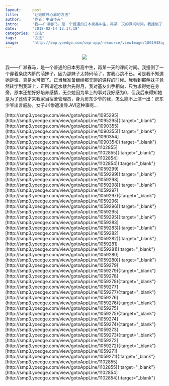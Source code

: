```yaml
---
layout:     post
title:      "让她敞开心扉的方法"
author:     "作者：中田ゆみ"
intro:      "我——广濑春马，是一个普通的日本男高中生，再某一天的课间时间。我撞倒了一个穿着条纹内裤的萌妹子。因为那妹子太特码萌了，害我心跳不已。可是我不知道她是谁，真是太可惜了。正当我准备继续那无聊的课程的时候。我看到那萌妹子竟然转学到我班上，正所谓近水楼台先得月，我对基友出手相向，只为求得她在身旁，原本还想好好培养感情，无奈她因为早上的事对我好感为0，但我后来得知她是为了还债才来我家当宿舍管理员，身为房东少爷的我，怎么能不上演一出：房东少爷出言威胁，女子JK惨遭凌辱.AVI这种事呢…"
date:       "2018-02-14 12:17:18"
categories: "方法"
tags:       "方法"
image:      "http://smp.yoedge.com/smp-app/resource/viewImage/1001948appline.png"
---
```

<div style="text-align: center">
<p><img src="http://smp.yoedge.com/smp-app/resource/viewImage/1001948appline.png"/></p>
</div>
<p class="post-meta">
<span>我——广濑春马，是一个普通的日本男高中生，再某一天的课间时间。我撞倒了一个穿着条纹内裤的萌妹子。因为那妹子太特码萌了，害我心跳不已。可是我不知道她是谁，真是太可惜了。正当我准备继续那无聊的课程的时候。我看到那萌妹子竟然转学到我班上，正所谓近水楼台先得月，我对基友出手相向，只为求得她在身旁，原本还想好好培养感情，无奈她因为早上的事对我好感为0，但我后来得知她是为了还债才来我家当宿舍管理员，身为房东少爷的我，怎么能不上演一出：房东少爷出言威胁，女子JK惨遭凌辱.AVI这种事呢…</span>
</p>
[http://smp3.yoedge.com/view/gotoAppLine/1095295](http://smp3.yoedge.com/view/gotoAppLine/1095295){:target="_blank"}
[http://smp3.yoedge.com/view/gotoAppLine/1090355](http://smp3.yoedge.com/view/gotoAppLine/1090355){:target="_blank"}
[http://smp3.yoedge.com/view/gotoAppLine/1090354](http://smp3.yoedge.com/view/gotoAppLine/1090354){:target="_blank"}
[http://smp3.yoedge.com/view/gotoAppLine/1102855](http://smp3.yoedge.com/view/gotoAppLine/1102855){:target="_blank"}
[http://smp3.yoedge.com/view/gotoAppLine/1102854](http://smp3.yoedge.com/view/gotoAppLine/1102854){:target="_blank"}
[http://smp3.yoedge.com/view/gotoAppLine/1059299](http://smp3.yoedge.com/view/gotoAppLine/1059299){:target="_blank"}
[http://smp3.yoedge.com/view/gotoAppLine/1059298](http://smp3.yoedge.com/view/gotoAppLine/1059298){:target="_blank"}
[http://smp3.yoedge.com/view/gotoAppLine/1059297](http://smp3.yoedge.com/view/gotoAppLine/1059297){:target="_blank"}
[http://smp3.yoedge.com/view/gotoAppLine/1059296](http://smp3.yoedge.com/view/gotoAppLine/1059296){:target="_blank"}
[http://smp3.yoedge.com/view/gotoAppLine/1059295](http://smp3.yoedge.com/view/gotoAppLine/1059295){:target="_blank"}
[http://smp3.yoedge.com/view/gotoAppLine/1059283](http://smp3.yoedge.com/view/gotoAppLine/1059283){:target="_blank"}
[http://smp3.yoedge.com/view/gotoAppLine/1059282](http://smp3.yoedge.com/view/gotoAppLine/1059282){:target="_blank"}
[http://smp3.yoedge.com/view/gotoAppLine/1059281](http://smp3.yoedge.com/view/gotoAppLine/1059281){:target="_blank"}
[http://smp3.yoedge.com/view/gotoAppLine/1059280](http://smp3.yoedge.com/view/gotoAppLine/1059280){:target="_blank"}
[http://smp3.yoedge.com/view/gotoAppLine/1059279](http://smp3.yoedge.com/view/gotoAppLine/1059279){:target="_blank"}
[http://smp3.yoedge.com/view/gotoAppLine/1059278](http://smp3.yoedge.com/view/gotoAppLine/1059278){:target="_blank"}
[http://smp3.yoedge.com/view/gotoAppLine/1059277](http://smp3.yoedge.com/view/gotoAppLine/1059277){:target="_blank"}
[http://smp3.yoedge.com/view/gotoAppLine/1059276](http://smp3.yoedge.com/view/gotoAppLine/1059276){:target="_blank"}
[http://smp3.yoedge.com/view/gotoAppLine/1059275](http://smp3.yoedge.com/view/gotoAppLine/1059275){:target="_blank"}
[http://smp3.yoedge.com/view/gotoAppLine/1059274](http://smp3.yoedge.com/view/gotoAppLine/1059274){:target="_blank"}
[http://smp3.yoedge.com/view/gotoAppLine/1059273](http://smp3.yoedge.com/view/gotoAppLine/1059273){:target="_blank"}
[http://smp3.yoedge.com/view/gotoAppLine/1059272](http://smp3.yoedge.com/view/gotoAppLine/1059272){:target="_blank"}
[http://smp3.yoedge.com/view/gotoAppLine/1059271](http://smp3.yoedge.com/view/gotoAppLine/1059271){:target="_blank"}
[http://smp3.yoedge.com/view/gotoAppLine/1102855](http://smp3.yoedge.com/view/gotoAppLine/1102855){:target="_blank"}
[http://smp3.yoedge.com/view/gotoAppLine/1102854](http://smp3.yoedge.com/view/gotoAppLine/1102854){:target="_blank"}



